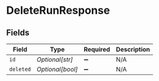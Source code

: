 # DeleteRunResponse


## Fields

| Field              | Type               | Required           | Description        |
| ------------------ | ------------------ | ------------------ | ------------------ |
| `id`               | *Optional[str]*    | :heavy_minus_sign: | N/A                |
| `deleted`          | *Optional[bool]*   | :heavy_minus_sign: | N/A                |